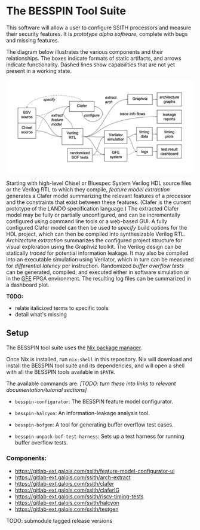 # The BESSPIN Tool Suite

This software will allow a user to configure SSITH processors
and measure their security features.
It is *prototype alpha software*, complete with bugs and missing features. 

The diagram below illustrates the various components and their relationships.
The boxes indicate formats of static artifacts,
and arrows indicate functionality.
Dashed lines show capabilities that are not yet present in a working state.

![Tool suite workflow](workflow.png "Workflow")

Starting with high-level Chisel or Bluespec System Verilog HDL source files
or the Verilog RTL to which they compile,
*feature model extraction* generates a Clafer model
summarizing the relevant features of a processor
and the constraints that exist between these features.
(Clafer is the current prototype of the LANDO specification language.)
The extracted Clafer model may be fully or partially unconfigured,
and can be incrementally configured using command line tools
or a web-based GUI.
A fully configured Clafer model can then be used to *specify*
build options for the HDL project,
which can then be compiled into synthesizable Verilog RTL.
*Architecture extraction* summarizes the configured project structure
for visual exploration using the Graphviz toolkit.
The Verilog design can be statically *traced* for potential information leakage.
It may also be compiled into an executable simulation using Verilator,
which in turn can be measured for *differential latency* per instruction.
Randomized *buffer overflow tests* can be generated, compiled, and executed
either in software simulation or
in the [GFE](https://gitlab-ext.galois.com/ssith/gfe) FPGA environment.
The resulting log files can be summarized in a dashboard plot.

**TODO:**
- relate italicized terms to specific tools
- detail what's missing


## Setup

The BESSPIN tool suite uses the [Nix package manager](https://nixos.org/nix/download.html).

Once Nix is installed, run `nix-shell` in this repository.  Nix will download
and install the BESSPIN tool suite and its dependencies, and will open a shell
with all the BESSPIN tools available in `$PATH`.

The available commands are:  *[TODO: turn these into links to relevant
documentation/tutorial sections]*

 * `besspin-configurator`: The BESSPIN feature model configurator.

 * `besspin-halcyon`: An information-leakage analysis tool.

 * `besspin-bofgen`: A tool for generating buffer overflow test cases.

 * `besspin-unpack-bof-test-harness`: Sets up a test harness for running buffer
   overflow tests.

### Components:

- https://gitlab-ext.galois.com/ssith/feature-model-configurator-ui
- https://gitlab-ext.galois.com/ssith/arch-extract
- https://gitlab-ext.galois.com/ssith/clafer
- https://gitlab-ext.galois.com/ssith/claferIG
- https://gitlab-ext.galois.com/ssith/riscv-timing-tests
- https://gitlab-ext.galois.com/ssith/halcyon
- https://gitlab-ext.galois.com/ssith/testgen


TODO: submodule tagged release versions
